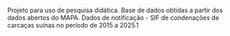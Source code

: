 Projeto para uso de pesquisa didática.
Base de dados obtidas a partir dos dados abertos do MAPA.
Dados de notificação - SIF de condenações de carcaças suínas no período de 2015 a 2025.1
